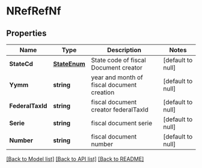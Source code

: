 # NRefRefNf

## Properties
Name | Type | Description | Notes
------------ | ------------- | ------------- | -------------
**StateCd** | [**StateEnum**](StateEnum.md) | State code of fiscal Document creator | [default to null]
**Yymm** | **string** | year and month of fiscal document creation | [default to null]
**FederalTaxId** | **string** | fiscal document creator federalTaxId | [default to null]
**Serie** | **string** | fiscal document serie | [default to null]
**Number** | **string** | fiscal document number | [default to null]

[[Back to Model list]](../README.md#documentation-for-models) [[Back to API list]](../README.md#documentation-for-api-endpoints) [[Back to README]](../README.md)


